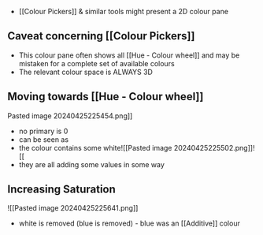 - [[Colour Pickers]] & similar tools might present a 2D colour pane
## Caveat concerning [[Colour Pickers]]
- This colour pane often shows all [[Hue - Colour wheel]] and may be mistaken for a complete set of available colours
- The relevant colour space is ALWAYS 3D
## Moving towards [[Hue - Colour wheel]]
Pasted image 20240425225454.png]]
- no primary is 0
- can be seen as
- the colour contains some white![[Pasted image 20240425225502.png]]![[
- they are all adding some values in some way
## Increasing Saturation
![[Pasted image 20240425225641.png]]
- white is removed (blue is removed) - blue was an [[Additive]] colour


